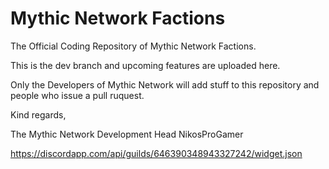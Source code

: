 # Mythic Network Factions


The Official Coding Repository of Mythic Network Factions.

This is the dev branch and upcoming features are uploaded here.

Only the Developers of Mythic Network will add stuff to this repository and people who issue a pull ruquest.

Kind regards,

The Mythic Network Development Head
NikosProGamer

https://discordapp.com/api/guilds/646390348943327242/widget.json
